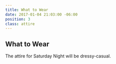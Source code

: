 ```yaml
---
title: What to Wear
date: 2017-01-04 21:03:00 -06:00
position: 3
class: attire
---
```


## What to Wear

The attire for Saturday Night will be dressy-casual. 